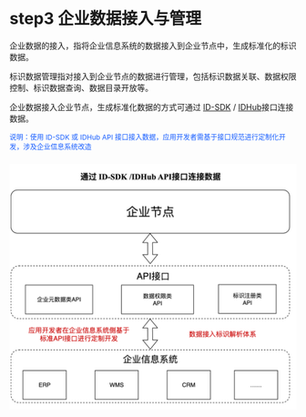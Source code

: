 # step3 企业数据接入与管理

企业数据的接入，指将企业信息系统的数据接入到企业节点中，生成标准化的标识数据。

标识数据管理指对接入到企业节点的数据进行管理，包括标识数据关联、数据权限控制、标识数据查询、数据目录开放等。

企业数据接入企业节点，生成标准化数据的方式可通过 [ID-SDK](../../sdk/v2/introduction.md) / [IDHub](../../idhub/standard/introduce.md)接口连接数据。

<p style="font-size: 12px; color: rgb(22,93,255);">说明：使用 ID-SDK 或 IDHub API 接口接入数据，应用开发者需基于接口规范进行定制化开发，涉及企业信息系统改造</p>

<!-- 1. 通过 [ID-SDK](../../sdk/v2/introduction.md) / [IDHub](../../idhub/standard/introduce.md) API接口连接数据
    <p style="font-size: 12px; color: rgb(22,93,255);">说明：使用 ID-SDK 或 IDHub API 接口接入数据，应用开发者需基于接口规范进行定制化开发，涉及企业信息系统改造</p> -->

<!-- 2. 通过数据连接中间件[IDLink](./step3-idlink.md)连接数据
    <p style="font-size: 12px; color: rgb(22,93,255);">说明：使用IDLink接入数据，应用开发者无需开发，仅需在企业节点中进行数据连接配置，即可完成数据接入</p> -->

<div style="display: flex;">
<!-- <img src="./images/step3-1.jpg" style="margin-top: 10px; min-width:0; flex: 1;"/><img src="./images/step3-2.jpg" style="margin-top: 10px; min-width:0; flex: 1;"/> -->
<img src="./images/step3-1.jpg" style="margin-top: 10px; min-width:0; flex: 1;"/>
</div>


<!-- 数据接入企业节点的方式，由应用开发者根据实际应用场景自行选择。无论使用哪种数据连接方式，接入企业节点中的数据与企业信息系统中的数据完全一致，当信息系统中的数据发生变更后，企业节点也会更新该数据。 -->